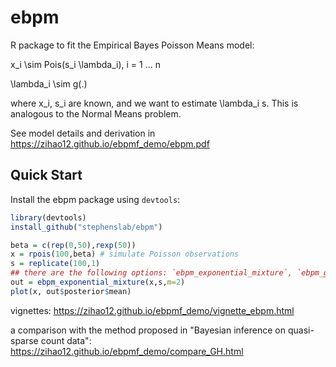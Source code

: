 # ebpm
R package to fit the Empirical Bayes Poisson Means model:

x_i \sim Pois(s_i \lambda_i), i = 1 ... n 

\lambda_i \sim g(.)

where x_i, s_i are known, and we want to estimate \lambda_i s. This is analogous to the Normal Means problem.  

See model details and derivation in https://zihao12.github.io/ebpmf_demo/ebpm.pdf


## Quick Start

Install the ebpm package using `devtools`:

```R
library(devtools)
install_github("stephenslab/ebpm")
```

```R
beta = c(rep(0,50),rexp(50))
x = rpois(100,beta) # simulate Poisson observations
s = replicate(100,1)
## there are the following options: `ebpm_exponential_mixture`, `ebpm_gamma_mixture_single_scale`,`ebpm_point_gamma`, `ebpm_two_gamma`
out = ebpm_exponential_mixture(x,s,m=2)
plot(x, out$posterior$mean)
```
vignettes: 
https://zihao12.github.io/ebpmf_demo/vignette_ebpm.html

a comparison with the method proposed in "Bayesian inference on quasi-sparse count data": https://zihao12.github.io/ebpmf_demo/compare_GH.html

